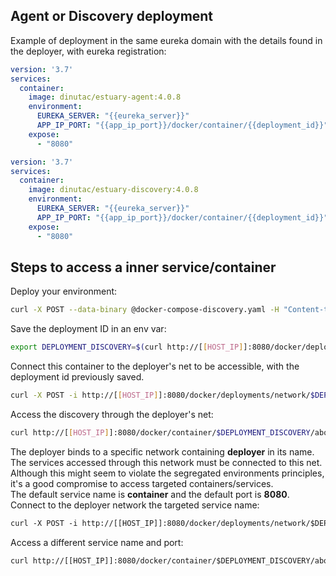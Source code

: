 ## Agent or Discovery deployment

Example of deployment in the same eureka domain with the details found in the deployer, with eureka registration:     
```yaml
version: '3.7'
services:
  container:
    image: dinutac/estuary-agent:4.0.8
    environment:
      EUREKA_SERVER: "{{eureka_server}}"
      APP_IP_PORT: "{{app_ip_port}}/docker/container/{{deployment_id}}"
    expose:
      - "8080"
```

```yaml
version: '3.7'
services:
  container:
    image: dinutac/estuary-discovery:4.0.8
    environment:
      EUREKA_SERVER: "{{eureka_server}}"
      APP_IP_PORT: "{{app_ip_port}}/docker/container/{{deployment_id}}"
    expose:
      - "8080"
```

## Steps to access a inner service/container
Deploy your environment:
```bash
curl -X POST --data-binary @docker-compose-discovery.yaml -H "Content-type: text/x-yaml" http://[[HOST_IP]]:8080/docker/deployments
```

Save the deployment ID in an env var:  
```bash
export DEPLOYMENT_DISCOVERY=$(curl http://[[HOST_IP]]:8080/docker/deployments | jq -r .description[0].id) 
```

Connect this container to the deployer's net to be accessible, with the deployment id previously saved.    
```bash
curl -X POST -i http://[[HOST_IP]]:8080/docker/deployments/network/$DEPLOYMENT_DISCOVERY
```

Access the discovery through the deployer's net:  
```bash
curl http://[[HOST_IP]]:8080/docker/container/$DEPLOYMENT_DISCOVERY/about | json_pp
```
The deployer binds to a specific network containing **deployer** in its name. The services accessed through this network must be connected to this net.  
Although this might seem to violate the segregated environments principles, it's a good compromise to access targeted containers/services.  
The default service name is **container** and the default port is **8080**.   
Connect to the deployer network the targeted service name:  
```html
curl -X POST -i http://[[HOST_IP]]:8080/docker/deployments/network/$DEPLOYMENT_DISCOVERY?service=xvnc
```
Access a different service name and port:  
```html
curl http://[[HOST_IP]]:8080/docker/container/$DEPLOYMENT_DISCOVERY/about?service=xvnc&&port=8080 | json_pp
```